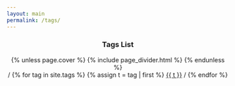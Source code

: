 ```yaml
---
layout: main
permalink: /tags/
---
```


<div class="wrapper">
    <center>
    <h3>Tags List</h3>
    {% unless page.cover %} {% include page_divider.html %} {% endunless %}
    <br>
    /
    {% for tag in site.tags %}
        {% assign t = tag | first %}
        <a class="tag_list" href="/tags/{{ t }}">{{ t }}</a> /
    {% endfor %}
    </center>
</div>